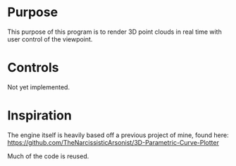 # Purpose
This purpose of this program is to render 3D point clouds in real time with user control of the viewpoint.

# Controls
Not yet implemented.

# Inspiration
The engine itself is heavily based off a previous project of mine, found here: https://github.com/TheNarcissisticArsonist/3D-Parametric-Curve-Plotter

Much of the code is reused.